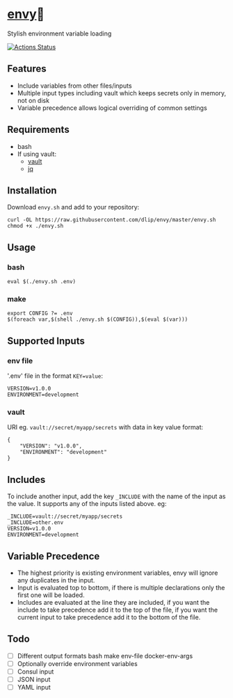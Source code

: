 # [envy](https://github.com/dlip/envy)🤵

Stylish environment variable loading

[![Actions Status](https://wdp9fww0r9.execute-api.us-west-2.amazonaws.com/production/badge/dlip/envy)](https://wdp9fww0r9.execute-api.us-west-2.amazonaws.com/production/results/dlip/envy)

## Features

- Include variables from other files/inputs
- Multiple input types including vault which keeps secrets only in memory, not on disk
- Variable precedence allows logical overriding of common settings

## Requirements

- bash
- If using vault: 
    - [vault](https://www.vaultproject.io/docs/install/)
    - [jq](https://github.com/stedolan/jq)

## Installation

Download `envy.sh` and add to your repository:

```
curl -OL https://raw.githubusercontent.com/dlip/envy/master/envy.sh
chmod +x ./envy.sh
```

## Usage

### bash 

```
eval $(./envy.sh .env)
```

### make

```
export CONFIG ?= .env
$(foreach var,$(shell ./envy.sh $(CONFIG)),$(eval $(var)))
```

## Supported Inputs

### env file

'.env' file in the format `KEY=value`:

```
VERSION=v1.0.0
ENVIRONMENT=development
```

### vault

URI eg. `vault://secret/myapp/secrets` with data in key value format:

```
{
    "VERSION": "v1.0.0",
    "ENVIRONMENT": "development"
}
```

## Includes

To include another input, add the key `_INCLUDE` with the name of the input as the value. It supports any of the inputs listed above. eg:

```
_INCLUDE=vault://secret/myapp/secrets
_INCLUDE=other.env
VERSION=v1.0.0
ENVIRONMENT=development
```

## Variable Precedence

- The highest priority is existing environment variables, envy will ignore any duplicates in the input.
- Input is evaluated top to bottom, if there is multiple declarations only the first one will be loaded.
- Includes are evaluated at the line they are included, if you want the include to take precedence add it to the top of the file, if you want the current input to take precedence add it to the bottom of the file.

## Todo

- [ ] Different output formats bash make env-file docker-env-args
- [ ] Optionally override environment variables
- [ ] Consul input
- [ ] JSON input
- [ ] YAML input
